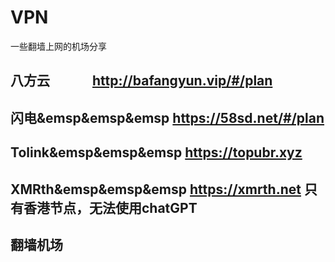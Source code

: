 # VPN
一些翻墙上网的机场分享

## 八方云&emsp;&emsp;&emsp;     <http://bafangyun.vip/#/plan>   
## 闪电&emsp&emsp&emsp       <https://58sd.net/#/plan>
## Tolink&emsp&emsp&emsp     <https://topubr.xyz>
## XMRth&emsp&emsp&emsp      <https://xmrth.net>    **只有香港节点，无法使用chatGPT**
## 翻墙机场
